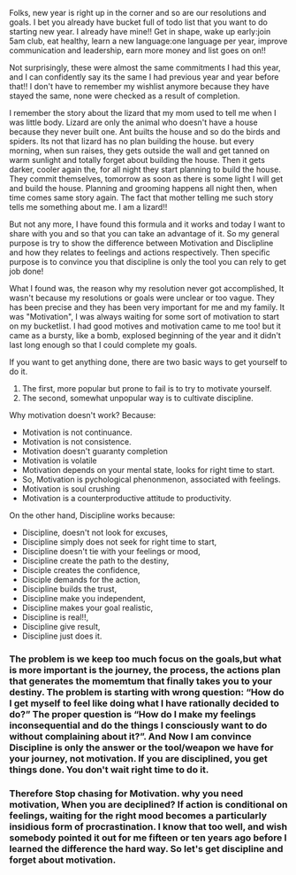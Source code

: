 
Folks, new year is right up in the corner and so are our resolutions and goals. I bet you already have bucket full of todo list that you want to do starting new year. I already have mine!! Get in shape, wake up early:join 5am club, eat healthy, learn a new language:one language per year, improve communication and leadership, earn more money and list goes on on!!

Not surprisingly, these were almost the same commitments I had this year, and I can confidently say its the same I had previous year and year before that!! I don't have to remember my wishlist anymore because they have stayed the same, none were checked as a result of completion.

I remember the story about the lizard that my mom used to tell me when I was little body. Lizard are only the animal who doesn't have a house because they never built one. Ant builts the house and so do the birds and spiders. Its not that lizard has no plan building the house. but every morning, when sun raises, they gets outside the wall and get tanned on warm sunlight and totally forget about building the house. Then it gets darker, cooler again the, for all night they start planning to build the house. They commit themselves, tomorrow as soon as there is some light I will get and build the house. Planning and grooming happens all night then, when time comes same story again. The fact that mother telling me such story tells me something about me. I am a lizard!! 

But not any more, I have found this formula and it works and today I want to share with you and so that you can take an advantage of it.  So my general purpose is try to show the difference between Motivation and Disclipline and how they relates to feelings and actions respectively. Then specific purpose is to convince you that discipline is only the tool you can rely to get job done!



What I found was, the reason why my resolution never got accomplished, It wasn't because my resolutions or goals were unclear or too vague. They has been precise and they has been very important for me and my family. It was "Motivation", I was always waiting for some sort of motivation to start on my bucketlist. I had good motives and motivation came to me too! but it came as a bursty, like a bomb, explosed beginning of the year and it didn't last long enough so that I could complete my goals. 

If you want to get anything done, there are two basic ways to get yourself to do it.  
 1. The first, more popular but prone to fail is to try to motivate yourself.
 2. The second, somewhat unpopular way is to cultivate discipline.
 
Why motivation doesn't work? Because:
- Motivation is not continuance.  
- Motivation is not consistence.
- Motivation doesn't guaranty completion
- Motivation is volatile
- Motivation depends on your mental state, looks for right time to start.
- So, Motivation is pychological phenonmenon, associated with feelings.  
- Motivation is soul crushing  
- Motivation is a counterproductive attitude to productivity. 


On the other hand, Discipline works because:
- Discipline, doesn't not look for excuses, 
- Discipline simply does not seek for right time to start, 
- Discipline doesn't tie with your feelings or mood,
- Discipline create the path to the destiny,
- Disciple creates the confidence, 
- Disciple demands for the action, 
- Discipline builds the trust, 
- Discipline make you independent, 
- Discipline makes your goal realistic,
- Discipline is real!!, 
- Discipline give result,
- Discipline just does it.

### The problem is we keep too much focus on the goals,but what is more important is the journey, the process, the actions plan that generates  the momemtum that finally takes you to your destiny. The problem is starting with wrong question: “How do I get myself to feel like doing what I have rationally decided to do?” The proper question is “How do I make my feelings inconsequential and do the things I consciously want to do without complaining about it?”. And Now I am convince Discipline is only the answer or the tool/weapon we have for your journey, not motivation. If you are disciplined, you get things done. You don't wait right time to do it. 

### Therefore Stop chasing for Motivation. why you need motivation, When you are deciplined? If action is conditional on feelings, waiting for the right mood becomes a particularly insidious form of procrastination. I know that too well, and wish somebody pointed it out for me fifteen or ten years ago before I learned the difference the hard way. So let's get discipline and forget about motivation.






